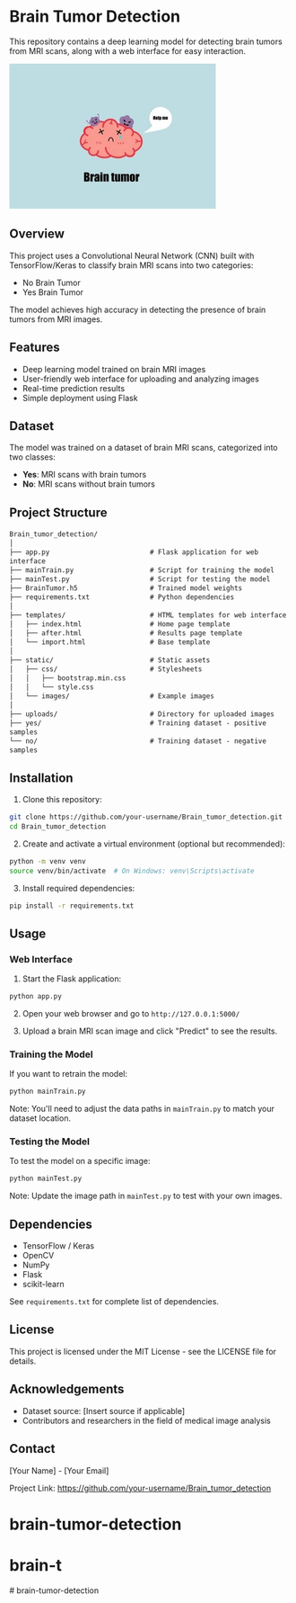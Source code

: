 # Brain Tumor Detection

This repository contains a deep learning model for detecting brain tumors from MRI scans, along with a web interface for easy interaction.

![Brain Tumor Detection](static/1.jpg)

## Overview

This project uses a Convolutional Neural Network (CNN) built with TensorFlow/Keras to classify brain MRI scans into two categories:

- No Brain Tumor
- Yes Brain Tumor

The model achieves high accuracy in detecting the presence of brain tumors from MRI images.

## Features

- Deep learning model trained on brain MRI images
- User-friendly web interface for uploading and analyzing images
- Real-time prediction results
- Simple deployment using Flask

## Dataset

The model was trained on a dataset of brain MRI scans, categorized into two classes:

- **Yes**: MRI scans with brain tumors
- **No**: MRI scans without brain tumors

## Project Structure

```
Brain_tumor_detection/
│
├── app.py                         # Flask application for web interface
├── mainTrain.py                   # Script for training the model
├── mainTest.py                    # Script for testing the model
├── BrainTumor.h5                  # Trained model weights
├── requirements.txt               # Python dependencies
│
├── templates/                     # HTML templates for web interface
│   ├── index.html                 # Home page template
│   ├── after.html                 # Results page template
│   └── import.html                # Base template
│
├── static/                        # Static assets
│   ├── css/                       # Stylesheets
│   │   ├── bootstrap.min.css
│   │   └── style.css
│   └── images/                    # Example images
│
├── uploads/                       # Directory for uploaded images
├── yes/                           # Training dataset - positive samples
└── no/                            # Training dataset - negative samples
```

## Installation

1. Clone this repository:

```bash
git clone https://github.com/your-username/Brain_tumor_detection.git
cd Brain_tumor_detection
```

2. Create and activate a virtual environment (optional but recommended):

```bash
python -m venv venv
source venv/bin/activate  # On Windows: venv\Scripts\activate
```

3. Install required dependencies:

```bash
pip install -r requirements.txt
```

## Usage

### Web Interface

1. Start the Flask application:

```bash
python app.py
```

2. Open your web browser and go to `http://127.0.0.1:5000/`

3. Upload a brain MRI scan image and click "Predict" to see the results.

### Training the Model

If you want to retrain the model:

```bash
python mainTrain.py
```

Note: You'll need to adjust the data paths in `mainTrain.py` to match your dataset location.

### Testing the Model

To test the model on a specific image:

```bash
python mainTest.py
```

Note: Update the image path in `mainTest.py` to test with your own images.

## Dependencies

- TensorFlow / Keras
- OpenCV
- NumPy
- Flask
- scikit-learn

See `requirements.txt` for complete list of dependencies.

## License

This project is licensed under the MIT License - see the LICENSE file for details.

## Acknowledgements

- Dataset source: [Insert source if applicable]
- Contributors and researchers in the field of medical image analysis

## Contact

[Your Name] - [Your Email]

Project Link: https://github.com/your-username/Brain_tumor_detection
# brain-tumor-detection
# brain-t
#   b r a i n - t u m o r - d e t e c t i o n 
 
 